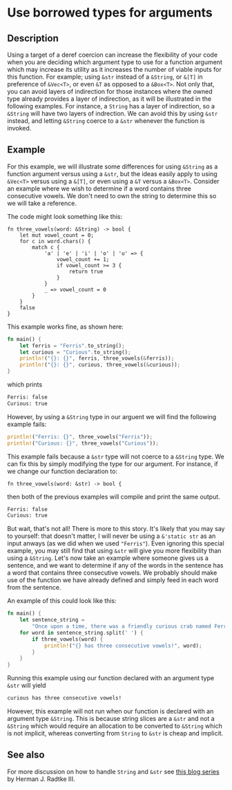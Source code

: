 # Use borrowed types for arguments

## Description

Using a target of a deref coercion can increase the flexibility of your code when you are deciding which argument type to use for a function argument which may increase its utility as it increases the number of viable inputs for this function.
For example; using `&str` instead of a `&String`, or `&[T]` in preference of `&Vec<T>`, or even `&T` as opposed to a `&Box<T>`. 
Not only that, you can avoid layers of indirection for those instances where the owned type already provides a layer of indirection, as it will be illustrated in the following examples. 
For instance, a `String` has a layer of indirection, so a `&String` will have two layers of indrection.
We can avoid this by using `&str` instead, and letting `&String` coerce to a `&str` whenever the function is invoked. 

## Example

For this example, we will illustrate some differences for using `&String` as a function argument versus using a `&str`, but the ideas easily apply to using `&Vec<T>` versus using a `&[T]`, or even using a `&T` versus a `&Box<T>`. 
Consider an example where we wish to determine if a word contains three consecutive vowels.
We don't need to own the string to determine this so we will take a reference.

The code might look something like this:

```rust, ignore
fn three_vowels(word: &String) -> bool {
    let mut vowel_count = 0;
    for c in word.chars() {
        match c {
            'a' | 'e' | 'i' | 'o' | 'u' => {
                vowel_count += 1;
                if vowel_count >= 3 {
                    return true
                }
            }
            _ => vowel_count = 0
        }
    }
    false
}
```

This example works fine, as shown here:

```rust
fn main() {
    let ferris = "Ferris".to_string();
    let curious = "Curious".to_string();
    println!("{}: {}", ferris, three_vowels(&ferris));
    println!("{}: {}", curious, three_vowels(&curious));
}
```

which prints

```bash
Ferris: false
Curious: true
```

However, by using a `&String` type in our arguent we will find the following example fails:

```rust
println!("Ferris: {}", three_vowels("Ferris"));
println!("Curious: {}", three_vowels("Curious"));
```

This example fails because a `&str` type will not coerce to a `&String` type. 
We can fix this by simply modifying the type for our argument. For instance, if we change our function declaration to:

```rust, ignore
fn three_vowels(word: &str) -> bool {
```

then both of the previous examples will compile and print the same output.


```bash
Ferris: false
Curious: true
```

But wait, that's not all! There is more to this story. 
It's likely that you may say to yourself: that doesn't matter, I will never be using a `&'static str` as an input anways (as we did when we used `"Ferris"`).
Even ignoring this special example, you may still find that using `&str` will give you more flexibility than using a `&String`.
Let's now take an example where someone gives us a sentence, and we want to determine if any of the words in the sentence has a word that contains three consecutive vowels.
We probably should make use of the function we have already defined and simply feed in each word from the sentence.

An example of this could look like this:

```rust
fn main() {
    let sentence_string = 
        "Once upon a time, there was a friendly curious crab named Ferris".to_string();
    for word in sentence_string.split(' ') {
        if three_vowels(word) {
            println!("{} has three consecutive vowels!", word);
        }
    }
}
```

Running this example using our function declared with an argument type `&str` will yield

```bash
curious has three consecutive vowels!
```

However, this example will not run when our function is declared with an argument type `&String`. 
This is because string slices are a `&str` and not a `&String` which would require an allocation to be converted to `&String` which is not implicit, whereas converting from `String` to `&str` is cheap and implicit.

## See also

For more discussion on how to handle `String` and `&str` see [this blog series](http://hermanradtke.com/2015/05/03/string-vs-str-in-rust-functions.html) by Herman J. Radtke III.

